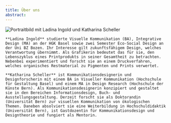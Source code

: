 ```yaml
---
title: Über uns
abstract:
---
```


<script>
    import Columns from '$lib/components/Columns.svelte';
</script>

![Portraitbild mit Ladina Ingold und Katharina Scheller](/team.png)

<Columns ncols={[2,2,1]} gap={10}>

    **Ladina Ingold** studierte Visuelle Kommunikation (BA), Integrative Design (MA) an der HGK Basel sowie zwei Semester Eco-Social Design an der Uni BZ Bozen. Ihr Interesse gilt zukunftsfähigem Design, welches Verantwortung übernimmt. Als Grafikerin bedeutet das für sie, den Lebenszyklus eines Print­produkts in seiner Gesamtheit zu betrachten. Nebenbei experimentiert und forscht sie an einem ­Druckverfahren, welches organisches Restmaterial zu Pigmenten und Prints verwertet.

    **Katharina Scheller** ist Kommunikationsdesignerin und Designforscherin mit einem BA in Visueller Kommunikation (Hochschule für Gestaltung Basel) und einem MA in Design Research (Hochschule der Künste Bern). Als Kommunikationsdesignerin konzipiert und gestaltet sie in den Bereichen Informationsdesign, Buch- und Ausstellungsgestaltung. Derzeit forscht sie als Doktorandin (Universität Bern) zur visuellen Kommunikation von ökologischen Themen. Daneben absolviert sie eine Weiterbildung in Hochschuldidaktik (Universität Bern), ist Gastdozentin für Kommunikationsdesign und Designtheorie und fungiert als Mentorin.

</Columns>
